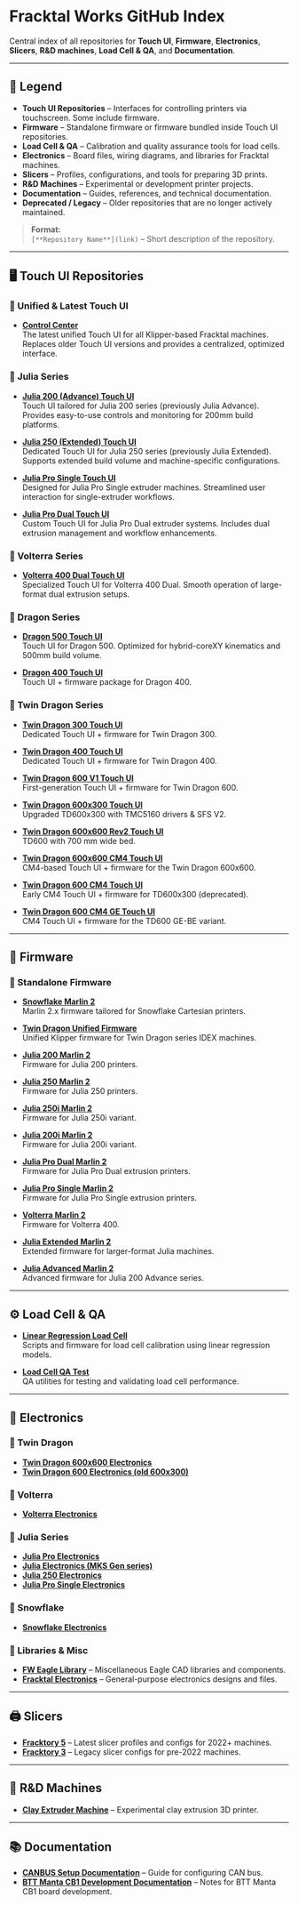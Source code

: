 # Fracktal Works GitHub Index

Central index of all repositories for **Touch UI**, **Firmware**, **Electronics**, **Slicers**, **R&D machines**, **Load Cell & QA**, and **Documentation**.

---

## 📖 Legend

- **Touch UI Repositories** – Interfaces for controlling printers via touchscreen. Some include firmware.  
- **Firmware** – Standalone firmware or firmware bundled inside Touch UI repositories.  
- **Load Cell & QA** – Calibration and quality assurance tools for load cells.  
- **Electronics** – Board files, wiring diagrams, and libraries for Fracktal machines.  
- **Slicers** – Profiles, configurations, and tools for preparing 3D prints.  
- **R&D Machines** – Experimental or development printer projects.  
- **Documentation** – Guides, references, and technical documentation.  
- **Deprecated / Legacy** – Older repositories that are no longer actively maintained.

> **Format:**  
> `[**Repository Name**](link)` – Short description of the repository.

---

## 🖥️ Touch UI Repositories

### 🔹 Unified & Latest Touch UI
- [**Control Center**](https://github.com/FracktalWorks/ControlCenter)  
  The latest unified Touch UI for all Klipper-based Fracktal machines. Replaces older Touch UI versions and provides a centralized, optimized interface.

### 🔹 Julia Series
- [**Julia 200 (Advance) Touch UI**](https://github.com/FracktalWorks/JuliaAdvanced2022TouchUI)  
  Touch UI tailored for Julia 200 series (previously Julia Advance). Provides easy-to-use controls and monitoring for 200mm build platforms.

- [**Julia 250 (Extended) Touch UI**](https://github.com/FracktalWorks/JuliaExtended2022TouchUI)  
  Dedicated Touch UI for Julia 250 series (previously Julia Extended). Supports extended build volume and machine-specific configurations.

- [**Julia Pro Single Touch UI**](https://github.com/FracktalWorks/JuliaProSingle2022TouchUI)  
  Designed for Julia Pro Single extruder machines. Streamlined user interaction for single-extruder workflows.

- [**Julia Pro Dual Touch UI**](https://github.com/FracktalWorks/JuliaProDual2022TouchUI)  
  Custom Touch UI for Julia Pro Dual extruder systems. Includes dual extrusion management and workflow enhancements.

### 🔹 Volterra Series
- [**Volterra 400 Dual Touch UI**](https://github.com/FracktalWorks/Volterra400Dual2022TouchUI)  
  Specialized Touch UI for Volterra 400 Dual. Smooth operation of large-format dual extrusion setups.

### 🔹 Dragon Series
- [**Dragon 500 Touch UI**](https://github.com/FracktalWorks/Dragon500TouchUI)  
  Touch UI for Dragon 500. Optimized for hybrid-coreXY kinematics and 500mm build volume.

- [**Dragon 400 Touch UI**](https://github.com/FracktalWorks/Dragon400TouchUI)  
  Touch UI + firmware package for Dragon 400.  

### 🔹 Twin Dragon Series
- [**Twin Dragon 300 Touch UI**](https://github.com/FracktalWorks/TwinDragon300TouchUI)  
  Dedicated Touch UI + firmware for Twin Dragon 300.  

- [**Twin Dragon 400 Touch UI**](https://github.com/FracktalWorks/TwinDragon400TouchUI)  
  Dedicated Touch UI + firmware for Twin Dragon 400.  

- [**Twin Dragon 600 V1 Touch UI**](https://github.com/FracktalWorks/TwinDragon600V1TouchUI)  
  First-generation Touch UI + firmware for Twin Dragon 600.  

- [**Twin Dragon 600x300 Touch UI**](https://github.com/FracktalWorks/TwinDragon600x300TouchUI)  
  Upgraded TD600x300 with TMC5160 drivers & SFS V2.  

- [**Twin Dragon 600x600 Rev2 Touch UI**](https://github.com/FracktalWorks/TwinDragon600x600Rev2TouchUI)  
  TD600 with 700 mm wide bed.  

- [**Twin Dragon 600x600 CM4 Touch UI**](https://github.com/FracktalWorks/TwinDragon600x600CM4TouchUI)  
  CM4-based Touch UI + firmware for the Twin Dragon 600x600.  

- [**Twin Dragon 600 CM4 Touch UI**](https://github.com/FracktalWorks/TwinDragon600CM4TouchUI)  
  Early CM4 Touch UI + firmware for TD600x300 (deprecated).  

- [**Twin Dragon 600 CM4 GE Touch UI**](https://github.com/FracktalWorks/TwinDragon600CM4TouchUI_GE)  
  CM4 Touch UI + firmware for the TD600 GE-BE variant.  

---

## 🚀 Firmware

### 🔹 Standalone Firmware
- [**Snowflake Marlin 2**](https://github.com/FracktalWorks/Snowflake-Marlin-2)  
  Marlin 2.x firmware tailored for Snowflake Cartesian printers.

- [**Twin Dragon Unified Firmware**](https://github.com/FracktalWorks/Twin-Dragon-Unified-Firmware)  
  Unified Klipper firmware for Twin Dragon series IDEX machines.

- [**Julia 200 Marlin 2**](https://github.com/FracktalWorks/Julia-200-Marlin-2)  
  Firmware for Julia 200 printers.

- [**Julia 250 Marlin 2**](https://github.com/FracktalWorks/Julia-250-Marlin-2)  
  Firmware for Julia 250 printers.

- [**Julia 250i Marlin 2**](https://github.com/FracktalWorks/Julia-250i-Marlin-2)  
  Firmware for Julia 250i variant.

- [**Julia 200i Marlin 2**](https://github.com/FracktalWorks/Julia-200i-Marlin-2)  
  Firmware for Julia 200i variant.

- [**Julia Pro Dual Marlin 2**](https://github.com/FracktalWorks/Julia-Pro-Dual-Marlin-2)  
  Firmware for Julia Pro Dual extrusion printers.

- [**Julia Pro Single Marlin 2**](https://github.com/FracktalWorks/Julia-Pro-Single-Marlin-2)  
  Firmware for Julia Pro Single extrusion printers.

- [**Volterra Marlin 2**](https://github.com/FracktalWorks/Volterra-Marlin-2)  
  Firmware for Volterra 400.

- [**Julia Extended Marlin 2**](https://github.com/FracktalWorks/Julia-Extended-Marlin-2)  
  Extended firmware for larger-format Julia machines.

- [**Julia Advanced Marlin 2**](https://github.com/FracktalWorks/Julia-Advanced-Marlin-2)  
  Advanced firmware for Julia 200 Advance series.

---

## ⚙️ Load Cell & QA

- [**Linear Regression Load Cell**](https://github.com/FracktalWorks/LinearRegressionLoadCell)  
  Scripts and firmware for load cell calibration using linear regression models.  

- [**Load Cell QA Test**](https://github.com/FracktalWorks/LoadCell_QA_Test)  
  QA utilities for testing and validating load cell performance.  

---

## 🔌 Electronics

### 🔹 Twin Dragon
- [**Twin Dragon 600x600 Electronics**](https://github.com/FracktalWorks/TwinDragon600x600-Electronics)  
- [**Twin Dragon 600 Electronics (old 600x300)**](https://github.com/FracktalWorks/TwinDragon600-Electronics)  

### 🔹 Volterra
- [**Volterra Electronics**](https://github.com/FracktalWorks/Volterra-Electronics)  

### 🔹 Julia Series
- [**Julia Pro Electronics**](https://github.com/FracktalWorks/Julia-Pro-Electronics)  
- [**Julia Electronics (MKS Gen series)**](https://github.com/FracktalWorks/Julia-Electronics)  
- [**Julia 250 Electronics**](https://github.com/FracktalWorks/Julia-250-Electronics)  
- [**Julia Pro Single Electronics**](https://github.com/FracktalWorks/JuliaProSingle-Electronics)  

### 🔹 Snowflake
- [**Snowflake Electronics**](https://github.com/FracktalWorks/Snowflake-Electronics)  

### 🔹 Libraries & Misc
- [**FW Eagle Library**](https://github.com/FracktalWorks/FWEagleLibrary) – Miscellaneous Eagle CAD libraries and components.  
- [**Fracktal Electronics**](https://github.com/FracktalWorks/Fracktal-Electronics) – General-purpose electronics designs and files.  

---

## 🖨️ Slicers

- [**Fracktory 5**](https://github.com/FracktalWorks/Fracktory-5) – Latest slicer profiles and configs for 2022+ machines.  
- [**Fracktory 3**](https://github.com/FracktalWorks/Fracktory3) – Legacy slicer configs for pre-2022 machines.  

---

## 🧪 R&D Machines

- [**Clay Extruder Machine**](https://github.com/FracktalWorks/ClayExtruderMachine) – Experimental clay extrusion 3D printer.  

---

## 📚 Documentation

- [**CANBUS Setup Documentation**](https://github.com/FracktalWorks/CANBUS-setup-documentation) – Guide for configuring CAN bus.  
- [**BTT Manta CB1 Development Documentation**](https://github.com/FracktalWorks/BTT-Manta-CB1-Development-Documentation) – Notes for BTT Manta CB1 board development.  
